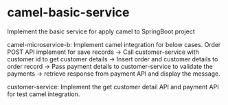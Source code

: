 # camel-basic-service
Implement the basic service for apply camel to SpringBoot project

camel-microservice-b: Implement camel integration for below cases. 
   Order POST API implement for save records -> Call customer-service with customer id to get customer details -> Insert order and customer details to order record -> Pass payment details to customer-service to validate the payments -> retrieve response from payment API and display the message.

customer-service: Implement the get customer detail API and payment API for test camel integration.


   